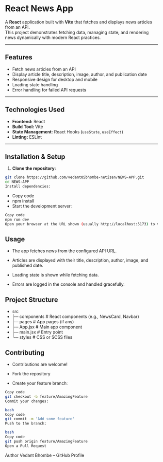 # React News App

A **React** application built with **Vite** that fetches and displays news articles from an API.  
This project demonstrates fetching data, managing state, and rendering news dynamically with modern React practices.

---

## Features

- Fetch news articles from an API  
- Display article title, description, image, author, and publication date  
- Responsive design for desktop and mobile  
- Loading state handling  
- Error handling for failed API requests  

---

## Technologies Used

- **Frontend:** React  
- **Build Tool:** Vite  
- **State Management:** React Hooks (`useState`, `useEffect`)  
- **Linting:** ESLint  

---

## Installation & Setup

1. **Clone the repository:**
```bash
git clone https://github.com/vedant05bhombe-netizen/NEWS-APP.git
cd NEWS-APP
Install dependencies:
```


- Copy code
- npm install
- Start the development server:

```bash
Copy code
npm run dev
Open your browser at the URL shown (usually http://localhost:5173) to view the app.
```
## Usage
- The app fetches news from the configured API URL.

- Articles are displayed with their title, description, author, image, and published date.

- Loading state is shown while fetching data.

- Errors are logged in the console and handled gracefully.

## Project Structure

- src
-  ├─ components    # React components (e.g., NewsCard, Navbar)
-  ├─ pages         # App pages (if any)
-  ├─ App.jsx       # Main app component
-  ├─ main.jsx      # Entry point
-  └─ styles        # CSS or SCSS files

 
## Contributing
- Contributions are welcome!

- Fork the repository

- Create your feature branch:

```bash
Copy code
git checkout -b feature/AmazingFeature
Commit your changes:

bash
Copy code
git commit -m 'Add some feature'
Push to the branch:

bash
Copy code
git push origin feature/AmazingFeature
Open a Pull Request
```
Author
Vedant Bhombe – GitHub Profile
